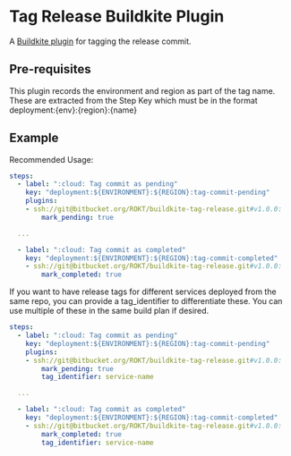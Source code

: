 # Tag Release Buildkite Plugin

A [Buildkite plugin](https://buildkite.com/docs/agent/v3/plugins) for tagging the release commit.

## Pre-requisites

This plugin records the environment and region as part of the tag name. These are extracted from the Step Key which must be in the format deployment:{env}:{region}:{name}

## Example

Recommended Usage:

```yml
steps:
  - label: ":cloud: Tag commit as pending"
    key: "deployment:${ENVIRONMENT}:${REGION}:tag-commit-pending"
    plugins:
    - ssh://git@bitbucket.org/ROKT/buildkite-tag-release.git#v1.0.0:
        mark_pending: true

  ...

  - label: ":cloud: Tag commit as completed"
    key: "deployment:${ENVIRONMENT}:${REGION}:tag-commit-completed"
    - ssh://git@bitbucket.org/ROKT/buildkite-tag-release.git#v1.0.0:
        mark_completed: true
```

If you want to have release tags for different services deployed from the same repo, you can provide a tag_identifier to differentiate these. You can use multiple of these in the same build plan if desired.

```yml
steps:
  - label: ":cloud: Tag commit as pending"
    key: "deployment:${ENVIRONMENT}:${REGION}:tag-commit-pending"
    plugins:
    - ssh://git@bitbucket.org/ROKT/buildkite-tag-release.git#v1.0.0:
        mark_pending: true
        tag_identifier: service-name

  ...

  - label: ":cloud: Tag commit as completed"
    key: "deployment:${ENVIRONMENT}:${REGION}:tag-commit-completed"
    - ssh://git@bitbucket.org/ROKT/buildkite-tag-release.git#v1.0.0:
        mark_completed: true
        tag_identifier: service-name
```
